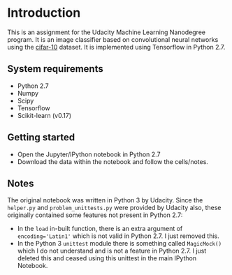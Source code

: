 # Introduction

This is an assignment for the Udacity Machine Learning Nanodegree program. It is an image classifier based on convolutional neural networks using the [cifar-10](https://www.kaggle.com/c/cifar-10) dataset. It is implemented using Tensorflow in Python 2.7.


## System requirements
- Python 2.7
- Numpy
- Scipy
- Tensorflow
- Scikit-learn (v0.17)

## Getting started

- Open the Jupyter/IPython notebook in Python 2.7
- Download the data within the notebook and follow the cells/notes.

## Notes
The original notebook was written in Python 3 by Udacity. Since the `helper.py` and `problem_unittests.py` were provided by Udacity also, these originally contained some features not present in Python 2.7:
- In the `load` in-built function, there is an extra argument of `encoding='Latin1'` which is not valid in Python 2.7. I just removed this.
- In the Python 3 `unittest` module there is something called `MagicMock()` which I do not understand and is not a feature in Python 2.7. I just deleted this and ceased using this unittest in the main IPython Notebook.
